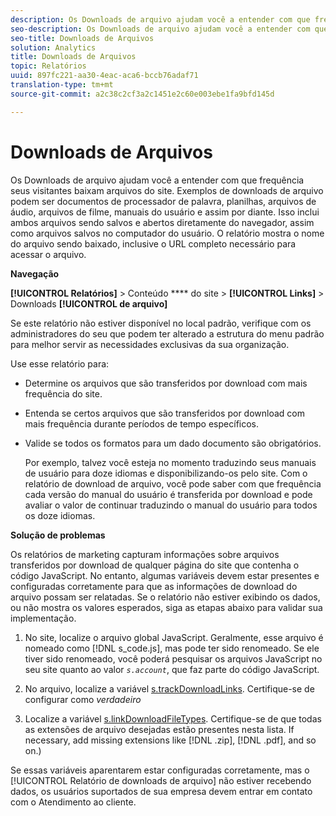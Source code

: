 ```yaml
---
description: Os Downloads de arquivo ajudam você a entender com que frequência seus visitantes baixam arquivos do site. Exemplos de downloads de arquivo podem ser documentos de processador de palavra, planilhas, arquivos de áudio, arquivos de filme, manuais do usuário e assim por diante. Isso inclui ambos arquivos sendo salvos e abertos diretamente do navegador, assim como arquivos salvos no computador do usuário. O relatório mostra o nome do arquivo sendo baixado, inclusive o URL completo necessário para acessar o arquivo.
seo-description: Os Downloads de arquivo ajudam você a entender com que frequência seus visitantes baixam arquivos do site. Exemplos de downloads de arquivo podem ser documentos de processador de palavra, planilhas, arquivos de áudio, arquivos de filme, manuais do usuário e assim por diante. Isso inclui ambos arquivos sendo salvos e abertos diretamente do navegador, assim como arquivos salvos no computador do usuário. O relatório mostra o nome do arquivo sendo baixado, inclusive o URL completo necessário para acessar o arquivo.
seo-title: Downloads de Arquivos
solution: Analytics
title: Downloads de Arquivos
topic: Relatórios
uuid: 897fc221-aa30-4eac-aca6-bccb76adaf71
translation-type: tm+mt
source-git-commit: a2c38c2cf3a2c1451e2c60e003ebe1fa9bfd145d

---
```



# Downloads de Arquivos

Os Downloads de arquivo ajudam você a entender com que frequência seus visitantes baixam arquivos do site. Exemplos de downloads de arquivo podem ser documentos de processador de palavra, planilhas, arquivos de áudio, arquivos de filme, manuais do usuário e assim por diante. Isso inclui ambos arquivos sendo salvos e abertos diretamente do navegador, assim como arquivos salvos no computador do usuário. O relatório mostra o nome do arquivo sendo baixado, inclusive o URL completo necessário para acessar o arquivo.

**Navegação**

**[!UICONTROL Relatórios]** &gt; Conteúdo **** do site &gt; **[!UICONTROL Links]** &gt; Downloads **[!UICONTROL de arquivo]**

Se este relatório não estiver disponível no local padrão, verifique com os administradores do seu que podem ter alterado a estrutura do menu padrão para melhor servir as necessidades exclusivas da sua organização.

Use esse relatório para:

* Determine os arquivos que são transferidos por download com mais frequência do site.
* Entenda se certos arquivos que são transferidos por download com mais frequência durante períodos de tempo específicos.
* Valide se todos os formatos para um dado documento são obrigatórios.

   Por exemplo, talvez você esteja no momento traduzindo seus manuais de usuário para doze idiomas e disponibilizando-os pelo site. Com o relatório de download de arquivo, você pode saber com que frequência cada versão do manual do usuário é transferida por download e pode avaliar o valor de continuar traduzindo o manual do usuário para todos os doze idiomas.

**Solução de problemas**

Os relatórios de marketing capturam informações sobre arquivos transferidos por download de qualquer página do site que contenha o código JavaScript. No entanto, algumas variáveis devem estar presentes e configuradas corretamente para que as informações de download do arquivo possam ser relatadas. Se o relatório não estiver exibindo os dados, ou não mostra os valores esperados, siga as etapas abaixo para validar sua implementação.

1. No site, localize o arquivo global JavaScript. Geralmente, esse arquivo é nomeado como [!DNL s_code.js], mas pode ter sido renomeado. Se ele tiver sido renomeado, você poderá pesquisar os arquivos JavaScript no seu site quanto ao valor *`s.account`*, que faz parte do código JavaScript.

1. No arquivo, localize a variável [s.trackDownloadLinks](https://marketing.adobe.com/resources/help/en_US/sc/implement/c_trackdownllinks.html). Certifique-se de configurar como *verdadeiro*

1. Localize a variável [s.linkDownloadFileTypes](https://marketing.adobe.com/resources/help/en_US/sc/implement/c_linkdownfiletypes.html). Certifique-se de que todas as extensões de arquivo desejadas estão presentes nesta lista. If necessary, add missing extensions like [!DNL .zip], [!DNL .pdf], and so on.)

Se essas variáveis aparentarem estar configuradas corretamente, mas o [!UICONTROL Relatório de downloads de arquivo] não estiver recebendo dados, os usuários suportados de sua empresa devem entrar em contato com o Atendimento ao cliente.
